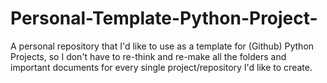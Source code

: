 # Personal-Template-Python-Project-
A personal repository that I'd like to use as a template for (Github) Python Projects, so I don't have to re-think and re-make all the folders and important documents for every single project/repository I'd like to create.
